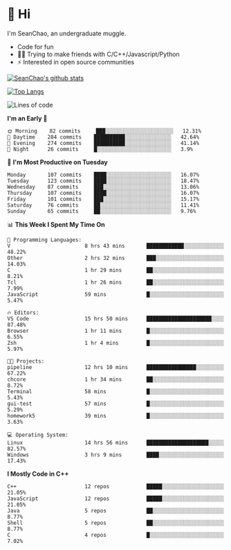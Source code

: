 # 👋 Hi
I'm SeanChao, an undergraduate muggle.

- Code for fun
- 👨‍💻 Trying to make friends with C/C++/Javascript/Python
- ⚡ Interested in open source communities

[![SeanChao's github stats](https://i-github-readme-stats.vercel.app/api?username=seanchao&show_icons=true)](https://github.com/anuraghazra/github-readme-stats)

[![Top Langs](https://i-github-readme-stats.vercel.app/api/top-langs/?username=seanchao&layout=compact)](https://github.com/anuraghazra/github-readme-stats)

<!--START_SECTION:waka-->
![Lines of code](https://img.shields.io/badge/From%20Hello%20World%20I%27ve%20Written-1.6%20million%20lines%20of%20code-blue)

**I'm an Early 🐤** 

```text
🌞 Morning    82 commits     ███░░░░░░░░░░░░░░░░░░░░░░   12.31% 
🌆 Daytime    284 commits    ██████████░░░░░░░░░░░░░░░   42.64% 
🌃 Evening    274 commits    ██████████░░░░░░░░░░░░░░░   41.14% 
🌙 Night      26 commits     █░░░░░░░░░░░░░░░░░░░░░░░░   3.9%

```
📅 **I'm Most Productive on Tuesday** 

```text
Monday       107 commits    ████░░░░░░░░░░░░░░░░░░░░░   16.07% 
Tuesday      123 commits    ████░░░░░░░░░░░░░░░░░░░░░   18.47% 
Wednesday    87 commits     ███░░░░░░░░░░░░░░░░░░░░░░   13.06% 
Thursday     107 commits    ████░░░░░░░░░░░░░░░░░░░░░   16.07% 
Friday       101 commits    ███░░░░░░░░░░░░░░░░░░░░░░   15.17% 
Saturday     76 commits     ██░░░░░░░░░░░░░░░░░░░░░░░   11.41% 
Sunday       65 commits     ██░░░░░░░░░░░░░░░░░░░░░░░   9.76%

```


📊 **This Week I Spent My Time On** 

```text
💬 Programming Languages: 
V                        8 hrs 43 mins       ████████████░░░░░░░░░░░░░   48.22% 
Other                    2 hrs 32 mins       ███░░░░░░░░░░░░░░░░░░░░░░   14.03% 
C                        1 hr 29 mins        ██░░░░░░░░░░░░░░░░░░░░░░░   8.21% 
Tcl                      1 hr 26 mins        ██░░░░░░░░░░░░░░░░░░░░░░░   7.99% 
JavaScript               59 mins             █░░░░░░░░░░░░░░░░░░░░░░░░   5.47%

🔥 Editors: 
VS Code                  15 hrs 50 mins      █████████████████████░░░░   87.48% 
Browser                  1 hr 11 mins        █░░░░░░░░░░░░░░░░░░░░░░░░   6.55% 
Zsh                      1 hr 4 mins         █░░░░░░░░░░░░░░░░░░░░░░░░   5.97%

🐱‍💻 Projects: 
pipeline                 12 hrs 10 mins      ████████████████░░░░░░░░░   67.22% 
chcore                   1 hr 34 mins        ██░░░░░░░░░░░░░░░░░░░░░░░   8.72% 
Terminal                 58 mins             █░░░░░░░░░░░░░░░░░░░░░░░░   5.43% 
gui-test                 57 mins             █░░░░░░░░░░░░░░░░░░░░░░░░   5.29% 
homework5                39 mins             █░░░░░░░░░░░░░░░░░░░░░░░░   3.63%

💻 Operating System: 
Linux                    14 hrs 56 mins      ████████████████████░░░░░   82.57% 
Windows                  3 hrs 9 mins        ████░░░░░░░░░░░░░░░░░░░░░   17.43%

```

**I Mostly Code in C++** 

```text
C++                      12 repos            █████░░░░░░░░░░░░░░░░░░░░   21.05% 
JavaScript               12 repos            █████░░░░░░░░░░░░░░░░░░░░   21.05% 
Java                     5 repos             ██░░░░░░░░░░░░░░░░░░░░░░░   8.77% 
Shell                    5 repos             ██░░░░░░░░░░░░░░░░░░░░░░░   8.77% 
C                        4 repos             █░░░░░░░░░░░░░░░░░░░░░░░░   7.02%

```



<!--END_SECTION:waka-->
